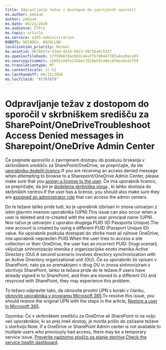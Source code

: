 ```yaml
---
title: Odpravljanje težav z dostopom do zavrnjenih sporočil
ms.author: pebaum
author: pebaum
ms.date: 04/21/2020
ms.audience: ITPro
ms.topic: article
ms.service: o365-administration
ROBOTS: NOINDEX, NOFOLLOW
localization_priority: Normal
ms.assetid: d678b57a-53ad-4414-9423-d8726a0c532f
ms.openlocfilehash: 22f5966fdae563c44affb7d0447787a4ee0aca93
ms.sourcegitcommit: c6692ce0fa1358ec3529e59ca0ecdfdea4cdc759
ms.translationtype: MT
ms.contentlocale: sl-SI
ms.lasthandoff: 09/15/2020
ms.locfileid: "47767679"
---
```

# <a name="troubleshoot-access-denied-messages-in-sharepointonedrive-admin-center"></a><span data-ttu-id="b567a-102">Odpravljanje težav z dostopom do sporočil v skrbniškem središču za SharePoint/OneDrive</span><span class="sxs-lookup"><span data-stu-id="b567a-102">Troubleshoot Access Denied messages in Sharepoint/OneDrive Admin Center</span></span>

<span data-ttu-id="b567a-103">Če prejmete sporočilo o zavrnjenem dostopu ob poskusu brskanja v skrbniškem središču za SharePoint/OneDrive, se prepričajte, da ste [uporabniku dodelili licenco](https://docs.microsoft.com/microsoft-365/admin/add-users/add-users).</span><span class="sxs-lookup"><span data-stu-id="b567a-103">If you are receiving an access denied message when attempting to browse to a Sharepoint/OneDrive Admin Center, please make sure that you [assign a license to the user](https://docs.microsoft.com/microsoft-365/admin/add-users/add-users).</span></span> <span data-ttu-id="b567a-104">Če ima uporabnik licenco, se prepričajte, da jim je [dodeljena skrbniška vloga](hhttps://docs.microsoft.com/microsoft-365/admin/add-users/about-admin-roles) , ki lahko dostopa do skrbniških centrov.</span><span class="sxs-lookup"><span data-stu-id="b567a-104">If the user has a license, you should also make sure they are [assigned an administrator role](hhttps://docs.microsoft.com/microsoft-365/admin/add-users/about-admin-roles) that can access the admin centers.</span></span>

<span data-ttu-id="b567a-105">Do te težave lahko pride tudi, ko je uporabnik izbrisan in znova ustvarjen z istim glavnim imenom uporabnika (UPN).</span><span class="sxs-lookup"><span data-stu-id="b567a-105">This issue can also occur when a user is deleted and re-created with the same user principal name (UPN).</span></span> <span data-ttu-id="b567a-106">Nov račun je ustvarjen z uporabo drugega PUID (ID Passporta Unique).</span><span class="sxs-lookup"><span data-stu-id="b567a-106">The new account is created by using a different PUID (Passport Unique ID) value.</span></span> <span data-ttu-id="b567a-107">Ko uporabnik poskuša dostopati do zbirke mest ali njihove OneDrive, ima uporabnik nepravilen PUID.</span><span class="sxs-lookup"><span data-stu-id="b567a-107">When the user tries to access a site collection or their OneDrive, the user has an incorrect PUID.</span></span> <span data-ttu-id="b567a-108">Drugi scenarij vključuje sinhronizacijo imenika z organizacijsko enoto imenika Active Directory (OU).</span><span class="sxs-lookup"><span data-stu-id="b567a-108">A second scenario involves directory synchronization with an Active Directory organizational unit (OU).</span></span> <span data-ttu-id="b567a-109">Če so uporabniki že vpisani v SharePoint, nato pa so premaknjeni v drug OU in znova sinhronizirani s storitvijo SharePoint, lahko ta težava pride do te težave.</span><span class="sxs-lookup"><span data-stu-id="b567a-109">If users have already signed in to SharePoint, and then are moved to a different OU and resynced with SharePoint, they may experience this problem.</span></span>

<span data-ttu-id="b567a-110">To težavo odpravite tako, da obnovite prvotni UPN s koraki v članku, [obnovite uporabnika v programu Microsoft 365](https://docs.microsoft.com/microsoft-365/admin/add-users/restore-user).</span><span class="sxs-lookup"><span data-stu-id="b567a-110">To resolve this issue, you should restore the original UPN with the steps in the article, [Restore a user in Microsoft 365](https://docs.microsoft.com/microsoft-365/admin/add-users/restore-user).</span></span>

<span data-ttu-id="b567a-111">Opomba: Če v skrbniškem središču za OneDrive ali SharePoint ni na voljo več uporabnikov, ki so prej imeli dostop, je morda prišlo do začasne težave s storitvijo.</span><span class="sxs-lookup"><span data-stu-id="b567a-111">Note: If a OneDrive or SharePoint Admin center is not available to multiple users who previously had access, there may be a temporary service issue.</span></span>  <span data-ttu-id="b567a-112">[Preverite nadzorno ploščo za stanje storitve](https://portal.office.com/adminportal/home#/servicehealth).</span><span class="sxs-lookup"><span data-stu-id="b567a-112">[Check the service health dashboard](https://portal.office.com/adminportal/home#/servicehealth).</span></span>


